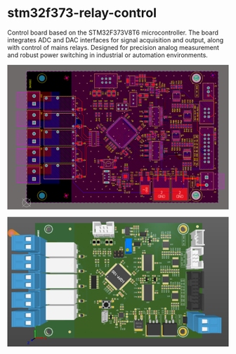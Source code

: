 # stm32f373-relay-control
Control board based on the STM32F373V8T6 microcontroller. The board integrates ADC and DAC interfaces for signal acquisition and output, along with control of mains relays. Designed for precision analog measurement and robust power switching in industrial or automation environments.

<p align="center">
  <img  src="/2d.png">
</p>

<p align="center">
  <img  src="/3d.png">
</p>